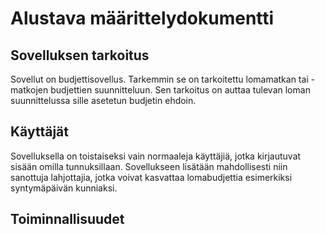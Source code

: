 # Alustava määrittelydokumentti

## Sovelluksen tarkoitus

Sovellut on budjettisovellus. Tarkemmin se on tarkoitettu lomamatkan tai 
-matkojen budjettien suunnitteluun. Sen tarkoitus on auttaa tulevan 
loman suunnittelussa sille asetetun budjetin ehdoin. 

## Käyttäjät
Sovelluksella on toistaiseksi vain normaaleja käyttäjiä, jotka 
kirjautuvat sisään omilla tunnuksillaan. Sovellukseen lisätään 
mahdollisesti niin sanottuja lahjottajia, jotka voivat kasvattaa 
lomabudjettia esimerkiksi syntymäpäivän kunniaksi.

## Toiminnallisuudet

